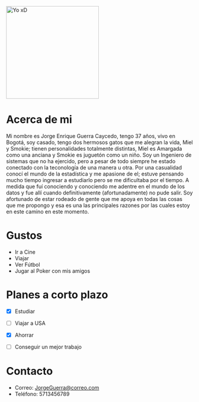 <img src="https://avatars1.githubusercontent.com/u/6463081?s=400&u=c284aa23356be74446c91fd4763b81480cceff70&v=4 =250x" width="250" height="250" alt="Yo xD"/>

# Acerca de mi

Mi nombre es Jorge Enrique Guerra Caycedo, tengo 37 años, vivo en Bogotá, soy casado, tengo dos hermosos gatos que me alegran la vida, Miel y Smokie; tienen personalidades totalmente distintas, Miel es Amargada como una anciana y Smokie es juguetón como un niño.
Soy un Ingeniero de sistemas que no ha ejercido, pero a pesar de todo siempre he estado conectado con la teconología de una manera u otra. Por una casualidad conocí el mundo de la estadística y me apasione de el; estuve pensando mucho tiempo ingresar a estudiarlo pero se me dificultaba por el tiempo. A medida que fuí conociendo y conociendo me adentre en el mundo de los datos y fue allí cuando definitivamente (afortunadamente) no pude salir.
Soy afortunado de estar rodeado de gente que me apoya en todas las cosas que me propongo y esa es una las principales razones por las cuales estoy en este camino en este momento.


# Gustos

* Ir a Cine
* Viajar
* Ver Fútbol 
* Jugar al Poker con mis amigos

# Planes a corto plazo

- [x] Estudiar
- [ ] Viajar a USA
- [x] Ahorrar
- [ ] Conseguir un mejor trabajo


# Contacto

- Correo: JorgeGuerra@correo.com
- Teléfono: 5713456789

